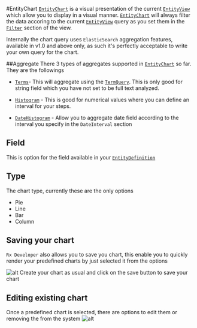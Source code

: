 ﻿#EntityChart
[`EntityChart`](EntityChart.html) is a visual presentation of the current [`EntityView`](EntityView.html) which allow you to display in a visual manner. [`EntityChart`](EntityChart.html) will always filter the data accoring to the current [`EntityView`](EntityView.html) query as you set them in the [`Filter`](Filter.html) section of the view.

Internally the chart query uses `ElasticSearch` aggregation features, available in v1.0 and above only, as such it's perfectly acceptable to write your own query for the chart.

##Aggregate
There 3 types of aggregates supported in [`EntityChart`](EntityChart.html) so far. They are the followings

* [`Terms`](http://www.elasticsearch.org/guide/en/elasticsearch/reference/current/search-aggregations-bucket-terms-aggregation.html)- This will aggregate using the [`TermQuery`](TermQuery.html). This is only good for string field which you have not set to be full text analyzed. 

* [`Histogram`](http://www.elasticsearch.org/guide/en/elasticsearch/reference/current/search-aggregations-bucket-histogram-aggregation.html) - This is good for numerical values where you can define an interval for your steps.

* [`DateHistogram`](http://www.elasticsearch.org/guide/en/elasticsearch/reference/current/search-aggregations-bucket-datehistogram-aggregation.html) - Allow you to aggregate date field according to the interval you specify in the `DateInterval` section

## Field
This is option for the field available in your [`EntityDefinition`](EntityDefinition.html)

## Type
The chart type, currently these are the only options

* Pie
* Line
* Bar
* Column

## Saving your chart
`Rx Developer` also allows you to save you chart, this enable you to quickly render your predefined charts by just selected it from the options

![alt](http://i.imgur.com/gSWKWp6.png)
Create your chart as usual and click on the save button to save your chart

## Editing existing chart
Once a predefined chart is selected, there are options to edit them or removing the from the system
![alt](http://i.imgur.com/X76kWUW.png)
